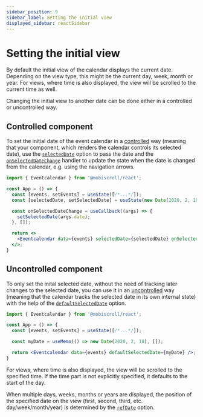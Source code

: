 ```yaml
---
sidebar_position: 9
sidebar_label: Setting the initial view
displayed_sidebar: reactSidebar
---
```


# Setting the initial view

By default the initial view of the calendar displays the current date. Depending on the view type, this might be the current day, week, month or year. For views, where time is also displayed, the view will be scrolled to the current time as well.

Changing the initial view to another date can be done either in a controlled or uncontrolled way.

## Controlled component

To set the initial date of the event calendar in a [controlled](https://react.dev/learn/sharing-state-between-components#controlled-and-uncontrolled-components) way (meaning that your component, which renders the calendar controls its selected date), use the [`selectedDate`](./api#opt-selectedDate) option to pass the date and the [`onSelectedDateChange`](./api#event-onSelectedDateChange) handler to update the state when the date is changed from the calendar, e.g. using the navigation arrows.

```jsx
import { Eventcalendar } from '@mobiscroll/react';

const App = () => {
  const [events, setEvents] = useState([/*...*/]);
  const [selectedDate, setSelectedDate] = useState(new Date(2020, 2, 18));

  const onSelectedDateChange = useCallback((args) => {
    setSelectedDate(args.date);
  }, []);

  return <>
    <Eventcalendar data={events} selectedDate={selectedDate} onSelectedDateChange={onSelectedDateChange} />
  </>;
}
```

## Uncontrolled component

To only set the inital selected date, without the need of tracking later changes to the selected date, you can use it in an [uncontrolled](https://react.dev/learn/sharing-state-between-components#controlled-and-uncontrolled-components) way (meaning that the calendar tracks the selected date in its own internal state) with the help of the [`defaultSelectedDate`](./api#opt-defaultSelectedDate) option.

```jsx
import { Eventcalendar } from '@mobiscroll/react';

const App = () => {
  const [events, setEvents] = useState([/*...*/]);

  const myDate = useMemo(() => new Date(2020, 2, 18), []);

  return <Eventcalendar data={events} defaultSelectedDate={myDate} />;
}
```

For views, where time is also displayed, the view will be scrolled to the specified time. If the time part is not explicitly specified, it defaults to the start of the day.

When multiple days, weeks, months or years are displayed, the position of the specified date on the view (first, second, third, etc. day/week/month/year) is determined by the [`refDate`](./api#opt-refDate) option.
